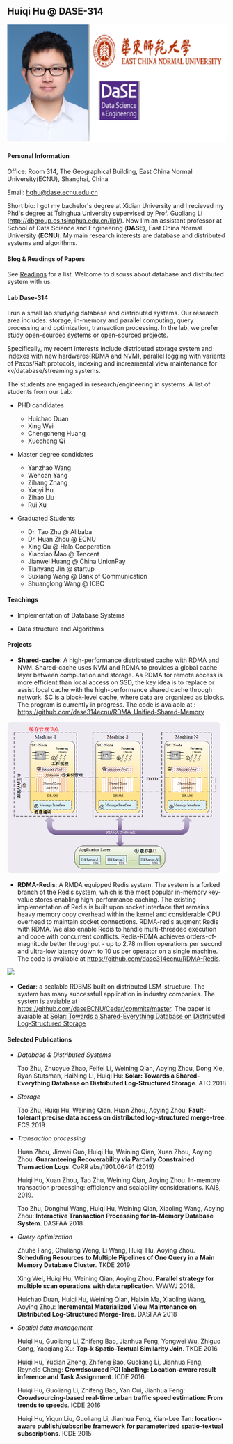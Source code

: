 ##  Huiqi Hu @ DASE-314
![](photo.png)
#### Personal Information

Office: Room 314, The Geographical Building, East China Normal University(ECNU), Shanghai, China

Email: hqhu@dase.ecnu.edu.cn

Short bio: I got my bachelor's degree at Xidian University and I recieved my Phd's degree at Tsinghua University supervised by Prof. Guoliang Li (<http://dbgroup.cs.tsinghua.edu.cn/ligl/>). Now I'm an assistant professor at School of Data Science and Engineering (**DASE**), East China Normal University (**ECNU**). My main research interests are database and distributed systems and algorithms.

####  Blog & Readings of Papers 

See [Readings](/readings/list.md) for a list. Welcome to discuss about database and distributed system with us.  


####  Lab Dase-314

I run a small lab studying database and distributed systems. Our research area includes: storage, in-memory and parallel computing,  query processing and optimization, transaction processing. In the lab, we prefer study open-sourced systems or open-sourced projects. 

Specifically, my recent interests include distributed storage system and indexes with new hardwares(RDMA and NVM), parallel logging with varients of Paxos/Raft protocols, indexing and increamental view maintenance for kv/database/streaming systems.  

The students are engaged in research/engineering in systems. A list of students from our Lab:

* PHD candidates
  * Huichao Duan
  * Xing Wei
  * Chengcheng Huang
  * Xuecheng Qi

* Master degree candidates
  * Yanzhao Wang
  * Wencan Yang
  * Zihang Zhang
  * Yaoyi Hu
  * Zihao Liu
  * Rui Xu

* Graduated Students
  * Dr. Tao Zhu @ Alibaba
  * Dr. Huan Zhou @ ECNU 
  * Xing Qu @ Halo Cooperation
  * Xiaoxiao Mao @ Tencent
  * Jianwei Huang @ China UnionPay
  * Tianyang Jin @ startup 
  * Suxiang Wang @ Bank of Communication
  * Shuanglong Wang @ ICBC

#### Teachings

* Implementation of Database Systems

* Data structure and Algorithms

#### Projects 

* **Shared-cache**: A high-performance distributed cache with RDMA and NVM. Shared-cache uses NVM and RDMA to provides a global cache layer between computation and storage. As RDMA for remote access is more efficient than local access on SSD, the key idea is to replace or assist local cache with the high-performance shared cache through network.  SC is a block-level cache, where data are organized as blocks.  The program  is currently in progress. The code is avaiable at : <https://github.com/dase314ecnu/RDMA-Unified-Shared-Memory>

![](SC.png)


* **RDMA-Redis**: A RMDA equipped Redis system. The system is a forked branch of the Redis system, which is the most popular in-memory key-value stores enabling high-performance caching.  The existing implementation of Redis is built upon socket interface that remains heavy memory copy overhead within the kernel and considerable CPU overhead to maintain socket connections. RDMA-redis augment Redis with RDMA. We also enable Redis to handle multi-threaded execution and cope with concurrent conflicts.  Redis-RDMA achieves orders-of-magnitude better throughput - up to 2.78 million operations per second and ultra-low latency  down to 10 us per operator on a single machine.
The code is available at <https://github.com/dase314ecnu/RDMA-Redis>. 

![](RMDA-redis.png)


* **Cedar**: a scalable RDBMS built on distributed LSM-structure. The system has many successfull application in industry companies. 
The system is avaiable at <https://github.com/daseECNU/Cedar/commits/master>.  The paper is avaiable at [Solar: Towards a Shared-Everything Database on Distributed Log-Structured Storage](https://www.usenix.org/conference/atc18/presentation/zhu)


#### Selected Publications

* _Database & Distributed Systems_

   Tao Zhu, Zhuoyue Zhao, Feifei Li, Weining Qian, Aoying Zhou, Dong Xie, Ryan Stutsman, HaiNing Li, Huiqi Hu:
**Solar: Towards a Shared-Everything Database on Distributed Log-Structured Storage**. ATC 2018


* _Storage_

	Tao Zhu, Huiqi Hu, Weining Qian, Huan Zhou, Aoying Zhou: **Fault-tolerant precise data access on distributed log-structured merge-tree**. FCS 2019


* _Transaction processing_

	Huan Zhou, Jinwei Guo, Huiqi Hu, Weining Qian, Xuan Zhou, Aoying Zhou: **Guaranteeing Recoverability via Partially Constrained Transaction Logs**. CoRR abs/1901.06491 (2019)

	Huiqi Hu, Xuan Zhou, Tao Zhu, Weining Qian, Aoying Zhou. In-memory transaction processing: efficiency and scalability considerations. KAIS, 2019. 

	Tao Zhu, Donghui Wang, Huiqi Hu, Weining Qian, Xiaoling Wang, Aoying Zhou: **Interactive Transaction Processing for In-Memory Database System**. DASFAA 2018

* _Query optimization_

	Zhuhe Fang, Chuliang Weng, Li Wang, Huiqi Hu, Aoying Zhou. **Scheduling Resources to Multiple Pipelines of One Query in a Main Memory Database Cluster**.  TKDE 2019

	Xing Wei, Huiqi Hu, Weining Qian, Aoying Zhou. **Parallel strategy for multiple scan operations with data replication**.  WWWJ 2018.

	Huichao Duan, Huiqi Hu, Weining Qian, Haixin Ma, Xiaoling Wang, Aoying Zhou: **Incremental Materialized View Maintenance on Distributed Log-Structured Merge-Tree**. DASFAA 2018

* _Spatial data management_

	Huiqi Hu, Guoliang Li, Zhifeng Bao, Jianhua Feng, Yongwei Wu, Zhiguo Gong, Yaoqiang Xu: **Top-k Spatio-Textual Similarity Join**. TKDE 2016

	Huiqi Hu, Yudian Zheng, Zhifeng Bao, Guoliang Li, Jianhua Feng, Reynold Cheng:  **Crowdsourced POI labelling: Location-aware result inference and Task Assignment**. ICDE 2016.
	
 	Huiqi Hu, Guoliang Li, Zhifeng Bao, Yan Cui, Jianhua Feng: **Crowdsourcing-based real-time urban traffic speed estimation: From trends to speeds**. ICDE 2016
	
	Huiqi Hu, Yiqun Liu, Guoliang Li, Jianhua Feng, Kian-Lee Tan: **location-aware publish/subscribe framework for parameterized spatio-textual subscriptions**. ICDE 2015


